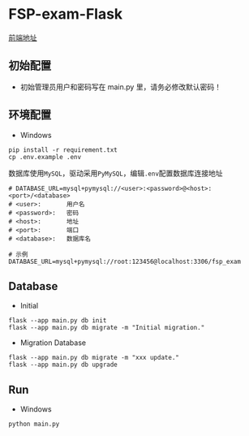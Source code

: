 # FSP-exam-Flask

[前端地址](https://github.com/tangsu99/fsp-exam-vue)

## 初始配置

- 初始管理员用户和密码写在 main.py 里，请务必修改默认密码！

## 环境配置

- Windows

```
pip install -r requirement.txt
cp .env.example .env
```
数据库使用`MySQL`，驱动采用`PyMySQL`，编辑`.env`配置数据库连接地址
```
# DATABASE_URL=mysql+pymysql://<user>:<password>@<host>:<port>/<database>
# <user>:       用户名
# <password>:   密码
# <host>:       地址
# <port>:       端口
# <database>:   数据库名

# 示例
DATABASE_URL=mysql+pymysql://root:123456@localhost:3306/fsp_exam
```

## Database

- Initial

```
flask --app main.py db init
flask --app main.py db migrate -m "Initial migration."
```

- Migration Database

```
flask --app main.py db migrate -m "xxx update."
flask --app main.py db upgrade
```

## Run

- Windows

```
python main.py
```
